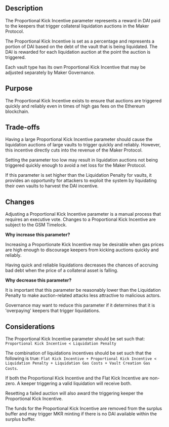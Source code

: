 ## Description

The Proportional Kick Incentive parameter represents a reward in DAI paid to the keepers that trigger collateral liquidation auctions in the Maker Protocol.

The Proportional Kick Incentive is set as a percentage and represents a portion of DAI based on the debt of the vault that is being liquidated. The DAI is rewarded for each liquidation auction at the point the auction is triggered.

Each vault type has its own Proportional Kick Incentive that may be adjusted separately by Maker Governance.

## Purpose

The Proportional Kick Incentive exists to ensure that auctions are triggered quickly and reliably even in times of high gas fees on the Ethereum blockchain.

## Trade-offs

Having a large Proportional Kick Incentive parameter should cause the liquidation auctions of large vaults to trigger quickly and reliably. However, this incentive directly cuts into the revenue of the Maker Protocol.

Setting the parameter too low may result in liquidation auctions not being triggered quickly enough to avoid a net loss for the Maker Protocol.

If this parameter is set higher than the Liquidation Penalty for vaults, it provides an opportunity for attackers to exploit the system by liquidating their own vaults to harvest the DAI incentive.

## Changes

Adjusting a Proportional Kick Incentive parameter is a manual process that requires an executive vote. Changes to a Proportional Kick Incentive are subject to the GSM Timelock.

**Why increase this parameter?**

Increasing a Proportionate Kick Incentive may be desirable when gas prices are high enough to discourage keepers from kicking auctions quickly and reliably.

Having quick and reliable liquidations decreases the chances of accruing bad debt when the price of a collateral asset is falling.

**Why decrease this parameter?**

It is important that this parameter be reasonably lower than the Liquidation Penalty to make auction-related attacks less attractive to malicious actors.

Governance may want to reduce this parameter if it determines that it is 'overpaying' keepers that trigger liquidations.

## Considerations

The Proportional Kick Incentive parameter should be set such that: `Proportional Kick Incentive < Liquidation Penalty`

The combination of liquidations incentives should be set such that the following is true: `Flat Kick Incentive + Proportional Kick Incentive < Liquidation Penalty + Liquidation Gas Costs + Vault Creation Gas Costs`.

If both the Proportional Kick Incentive and the Flat Kick Incentive are non-zero. A keeper triggering a valid liquidation will receive both.

Resetting a failed auction will also award the triggering keeper the Proportional Kick Incentive.

The funds for the Proportional Kick Incentive are removed from the surplus buffer and may trigger MKR minting if there is no DAI available within the surplus buffer.

